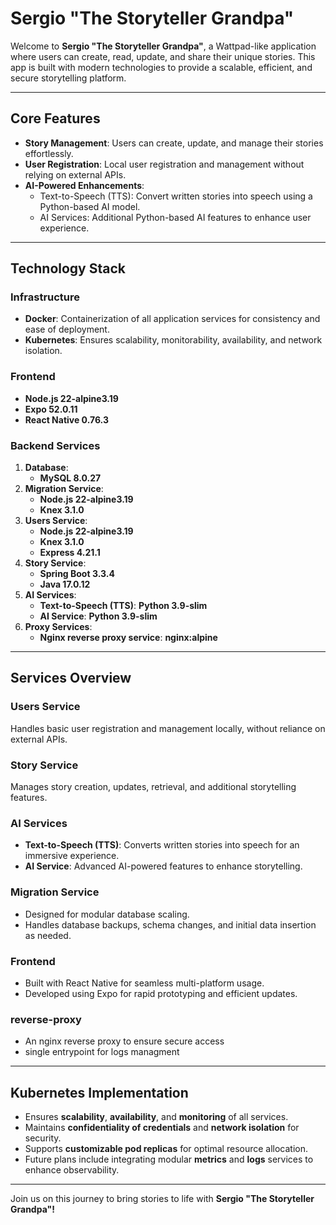 # Sergio "The Storyteller Grandpa"

Welcome to **Sergio "The Storyteller Grandpa"**, a Wattpad-like application where users can create,
read, update, and share their unique stories. This app is built with modern technologies to provide a
scalable, efficient, and secure storytelling platform.

---

## Core Features
- **Story Management**: Users can create, update, and manage their stories effortlessly.
- **User Registration**: Local user registration and management without relying on external APIs.
- **AI-Powered Enhancements**:
  - Text-to-Speech (TTS): Convert written stories into speech using a Python-based AI model.
  - AI Services: Additional Python-based AI features to enhance user experience.

---

## Technology Stack

### **Infrastructure**
- **Docker**: Containerization of all application services for consistency and ease of deployment.
- **Kubernetes**: Ensures scalability, monitorability, availability, and network isolation.

### **Frontend**
- **Node.js 22-alpine3.19**
- **Expo 52.0.11**
- **React Native 0.76.3**

### **Backend Services**
1. **Database**:
   - **MySQL 8.0.27**
2. **Migration Service**:
   - **Node.js 22-alpine3.19**
   - **Knex 3.1.0**
3. **Users Service**:
   - **Node.js 22-alpine3.19**
   - **Knex 3.1.0**
   - **Express 4.21.1**
4. **Story Service**:
   - **Spring Boot 3.3.4**
   - **Java 17.0.12**
5. **AI Services**:
   - **Text-to-Speech (TTS)**: **Python 3.9-slim**
   - **AI Service**: **Python 3.9-slim**
5. **Proxy Services**:
   - **Nginx reverse proxy service**: **nginx:alpine**


---

## Services Overview
### **Users Service**
Handles basic user registration and management locally, without reliance on external APIs.

### **Story Service**
Manages story creation, updates, retrieval, and additional storytelling features.

### **AI Services**
- **Text-to-Speech (TTS)**: Converts written stories into speech for an immersive experience.
- **AI Service**: Advanced AI-powered features to enhance storytelling.

### **Migration Service**
- Designed for modular database scaling.
- Handles database backups, schema changes, and initial data insertion as needed.

### **Frontend**
- Built with React Native for seamless multi-platform usage.
- Developed using Expo for rapid prototyping and efficient updates.

### **reverse-proxy**
 - An nginx reverse proxy to ensure secure access
 - single entrypoint for logs managment

---

## Kubernetes Implementation
- Ensures **scalability**, **availability**, and **monitoring** of all services.
- Maintains **confidentiality of credentials** and **network isolation** for security.
- Supports **customizable pod replicas** for optimal resource allocation.
- Future plans include integrating modular **metrics** and **logs** services to enhance observability.

---

Join us on this journey to bring stories to life with **Sergio "The Storyteller Grandpa"!**
